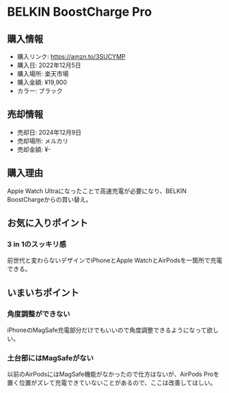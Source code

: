 # BELKIN BoostCharge Pro <Badge type="info" text="売却済" />
## 購入情報
- 購入リンク: <https://amzn.to/3SUCYMP>
- 購入日: 2022年12月5日
- 購入場所: 楽天市場
- 購入金額: ¥19,900
- カラー: ブラック
## 売却情報
- 売却日: 2024年12月9日
- 売却場所: メルカリ
- 売却金額: ¥-
## 購入理由
Apple Watch Ultraになったことで高速充電が必要になり、BELKIN BoostChargeからの買い替え。

## お気に入りポイント
### 3 in 1のスッキリ感
前世代と変わらないデザインでiPhoneとApple WatchとAirPodsを一箇所で充電できる。

## いまいちポイント
### 角度調整ができない
iPhoneのMagSafe充電部分だけでもいいので角度調整できるようになって欲しい。
### 土台部にはMagSafeがない
以前のAirPodsにはMagSafe機能がなかったので仕方はないが、AirPods Proを置く位置がズレて充電できていないことがあるので、ここは改善してほしい。
